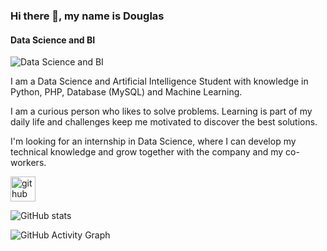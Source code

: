 ### Hi there 👋, my name is Douglas
#### Data Science and BI
![Data Science and BI](https://media-exp1.licdn.com/dms/image/C5616AQGwinOugz3VZg/profile-displaybackgroundimage-shrink_350_1400/0/1629269019734?e=1643846400&v=beta&t=H306XKkuG4agIQX6ht3arOl9BzKIaocNkoxCzQz9uyA)

I am a Data Science and Artificial Intelligence Student with knowledge in Python, PHP, Database (MySQL) and Machine Learning.

I am a curious person who likes to solve problems. Learning is part of my daily life and challenges keep me motivated to discover the best solutions.

I'm looking for an internship in Data Science, where I can develop my technical knowledge and grow together with the company and my co-workers.





[<img src='https://cdn.jsdelivr.net/npm/simple-icons@3.0.1/icons/github.svg' alt='github' height='40'>](https://github.com/DouglasDeAlmeida)  

![GitHub stats](https://github-readme-stats.vercel.app/api?username=DouglasDeAlmeida&show_icons=true&count_private=true)  

![GitHub Activity Graph](https://activity-graph.herokuapp.com/graph?username=DouglasDeAlmeida)  

